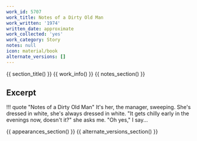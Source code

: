 ```yaml
---
work_id: 5707
work_title: Notes of a Dirty Old Man
work_written: '1974'
written_date: approximate
work_collected: 'yes'
work_category: Story
notes: null
icon: material/book
alternate_versions: []
---
```


{{ section_title() }}
{{ work_info() }}
{{ notes_section() }}
## Excerpt
!!! quote "Notes of a Dirty Old Man"
    It's her, the manager, sweeping. She's dressed in white, she's always dressed in white. "It gets chilly early in the evenings now, doesn't it?" she asks me. "Oh yes," I say...

{{ appearances_section() }}
{{ alternate_versions_section() }}